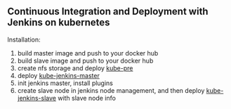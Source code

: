 ## Continuous Integration and Deployment with Jenkins on kubernetes

Installation:
1. build master image and push to your docker hub
2. build slave image and push to your docker hub
3. create nfs storage and deploy [kube-pre](kube/kube-pre.yml)
4. deploy [kube-jenkins-master](kube/kube-jenkins-master.yml)
5. init jenkins master, install plugins
6. create slave node in jenkins node management, and then deploy [kube-jenkins-slave](kube/kube-jenkins-slave.yml) with slave node info


